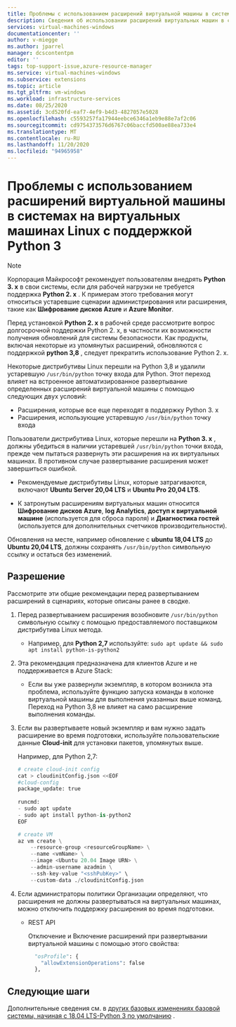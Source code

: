 ```yaml
---
title: Проблемы с использованием расширений виртуальной машины в системах на виртуальных машинах Linux с поддержкой Python 3
description: Сведения об использовании расширений виртуальных машин в системах Linux с поддержкой Python 3
services: virtual-machines-windows
documentationcenter: ''
author: v-miegge
ms.author: jparrel
manager: dcscontentpm
editor: ''
tags: top-support-issue,azure-resource-manager
ms.service: virtual-machines-windows
ms.subservice: extensions
ms.topic: article
ms.tgt_pltfrm: vm-windows
ms.workload: infrastructure-services
ms.date: 08/25/2020
ms.assetid: 3cd520fd-eaf7-4ef9-b4d3-4827057e5028
ms.openlocfilehash: c5593257fa17944eebce6346a1eb9e88e7af2c06
ms.sourcegitcommit: cd9754373576d6767c06baccfd500ae88ea733e4
ms.translationtype: MT
ms.contentlocale: ru-RU
ms.lasthandoff: 11/20/2020
ms.locfileid: "94965958"
---
```

# <a name="issues-using-vm-extensions-in-python-3-enabled-linux-azure-virtual-machines-systems"></a>Проблемы с использованием расширений виртуальной машины в системах на виртуальных машинах Linux с поддержкой Python 3

> [!NOTE]
> Корпорация Майкрософт рекомендует пользователям внедрять **Python 3. x** в свои системы, если для рабочей нагрузки не требуется поддержка **Python 2. x** . К примерам этого требования могут относиться устаревшие сценарии администрирования или расширения, такие как **Шифрование дисков Azure** и **Azure Monitor**.
>
> Перед установкой **Python 2. x** в рабочей среде рассмотрите вопрос долгосрочной поддержки Python 2. x, в частности их возможности получения обновлений для системы безопасности. Как продукты, включая некоторые из упомянутых расширений, обновляются с поддержкой **python 3,8** , следует прекратить использование Python 2. x.

Некоторые дистрибутивы Linux перешли на Python 3,8 и удалили устаревшую `/usr/bin/python` точку входа для Python. Этот переход влияет на встроенное автоматизированное развертывание определенных расширений виртуальной машины с помощью следующих двух условий:

- Расширения, которые все еще переходят в поддержку Python 3. x
- Расширения, использующие устаревшую `/usr/bin/python` точку входа

Пользователи дистрибутива Linux, которые перешли на **Python 3. x** , должны убедиться в наличии устаревшей `/usr/bin/python` точки входа, прежде чем пытаться развернуть эти расширения на их виртуальных машинах. В противном случае развертывание расширения может завершиться ошибкой. 

- Рекомендуемые дистрибутивы Linux, которые затрагиваются, включают **Ubuntu Server 20,04 LTS** и **Ubuntu Pro 20,04 LTS**.

- К затронутым расширениям виртуальных машин относится **Шифрование дисков Azure**, **log Analytics**, **доступ к виртуальной машине** (используется для сброса пароля) и **Диагностика гостей** (используется для дополнительных счетчиков производительности).

Обновления на месте, например обновление с **ubuntu 18,04 LTS** до **Ubuntu 20,04 LTS**, должны сохранять `/usr/bin/python` символьную ссылку и остаться без изменений.

## <a name="resolution"></a>Разрешение

Рассмотрите эти общие рекомендации перед развертыванием расширений в сценариях, которые описаны ранее в сводке.

1. Перед развертыванием расширения возобновите `/usr/bin/python` символьную ссылку с помощью предоставляемого поставщиком дистрибутива Linux метода.

   - Например, для **Python 2,7** используйте: `sudo apt update && sudo apt install python-is-python2`

1. Эта рекомендация предназначена для клиентов Azure и не поддерживается в Azure Stack:

   - Если вы уже развернули экземпляр, в котором возникла эта проблема, используйте функцию запуска команды в колонке виртуальной машины для выполнения указанных выше команд. Переход на Python 3,8 не влияет на само расширение выполнения команды.

1. Если вы развертываете новый экземпляр и вам нужно задать расширение во время подготовки, используйте пользовательские данные **Cloud-init** для установки пакетов, упомянутых выше.

   Например, для Python 2,7:

   ```python
   # create cloud-init config
   cat > cloudinitConfig.json <<EOF
   #cloud-config
   package_update: true
    
   runcmd:
   - sudo apt update
   - sudo apt install python-is-python2 
   EOF

   # create VM
   az vm create \
       --resource-group <resourceGroupName> \
       --name <vmName> \
       --image <Ubuntu 20.04 Image URN> \
       --admin-username azadmin \
       --ssh-key-value "<sshPubKey>" \
       --custom-data ./cloudinitConfig.json
   ```

1. Если администраторы политики Организации определяют, что расширения не должны развертываться на виртуальных машинах, можно отключить поддержку расширения во время подготовки.

   - REST API

     Отключение и Включение расширений при развертывании виртуальной машины с помощью этого свойства:

     ```python
       "osProfile": {
         "allowExtensionOperations": false
       },
     ```

## <a name="next-steps"></a>Следующие шаги

Дополнительные сведения см. в [других базовых изменениях базовой системы, начиная с 18,04 LTS-Python 3 по умолчанию](https://wiki.ubuntu.com/FocalFossa/ReleaseNotes#Python3_by_default) .
